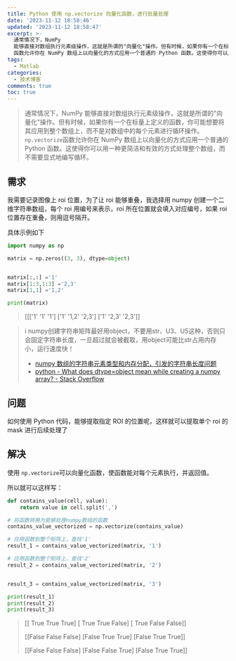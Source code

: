 ```yaml
---
title: Python 使用 np.vectorize 向量化函数，进行批量处理
date: '2023-11-12 18:58:46'
updated: '2023-11-12 18:58:47'
excerpt: >-
  通常情况下，NumPy
  能够直接对数组执行元素级操作，这就是所谓的"向量化"操作。但有时候，如果你有一个在标量上定义的函数，你可能想要将其应用到整个数组上，而不是对数组中的每个元素进行循环操作。`np.vectorize`
  函数允许你在 NumPy 数组上以向量化的方式应用一个普通的 Python 函数。这使得你可以用一种更简洁和有效的方式处理整个数组，而不需要显式地编写循环。
tags:
  - Matlab
categories:
  - 技术博客
comments: true
toc: true
---
```




> 通常情况下，NumPy 能够直接对数组执行元素级操作，这就是所谓的"向量化"操作。但有时候，如果你有一个在标量上定义的函数，你可能想要将其应用到整个数组上，而不是对数组中的每个元素进行循环操作。​`np.vectorize`​​ 函数允许你在 NumPy 数组上以向量化的方式应用一个普通的 Python 函数。这使得你可以用一种更简洁和有效的方式处理整个数组，而不需要显式地编写循环。

## 需求

我需要记录图像上 roi 位置，为了让 roi 能够重叠，我选择用 numpy 创建一个二维字符串数组，每个 roi 用编号来表示，roi 所在位置就会填入对应编号，如果 roi 位置存在重叠，则用逗号隔开。

具体示例如下

```python
import numpy as np

matrix = np.zeros((3, 3), dtype=object)


matrix[:,:] ='1'
matrix[1:3,1:3] ='2,3'
matrix[1,1] ='1,2'

print(matrix)
```

> [[['1' '1' '1']
> ['1' '1,2' '2,3']
> ['1' '2,3' '2,3']]

> ℹ numpy创建字符串矩阵最好用object，不要用str、U3、U5这种，否则只会固定字符串长度，一旦超过就会被截取，用object可能比str占用内存小，运行速度快！
>
> * [numpy 数组的字符串元素类型和内存分配，引发的字符串长度问题](https://zhuanlan.zhihu.com/p/556852726)
> * [python - What does dtype=object mean while creating a numpy array? - Stack Overflow](https://stackoverflow.com/questions/29877508/what-does-dtype-object-mean-while-creating-a-numpy-array)

## 问题

如何使用 Python 代码，能够提取指定 ROI 的位置呢，这样就可以提取单个 roi 的 mask 进行后续处理了

## 解决

使用 `np.vectorize`​ 可以向量化函数，使函数能对每个元素执行，并返回值。

所以就可以这样写：

```python
def contains_value(cell, value):
    return value in cell.split(',')

# 将函数转换为能够处理numpy数组的函数
contains_value_vectorized = np.vectorize(contains_value)

# 应用函数到整个矩阵上，查找'1'
result_1 = contains_value_vectorized(matrix, '1')

# 应用函数到整个矩阵上，查找'2'
result_2 = contains_value_vectorized(matrix, '2')


result_3 = contains_value_vectorized(matrix, '3')

print(result_1)
print(result_2)
print(result_3)
```

> [[ True  True  True]
> [ True  True False]
> [ True False False]]
>
> [[False False False]
> [False  True  True]
> [False  True  True]]
>
> [[False False False]
> [False False  True]
> [False  True  True]]
